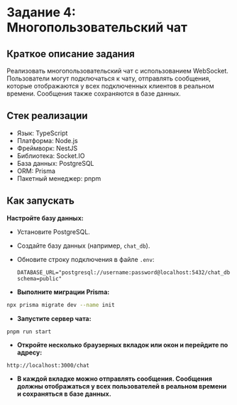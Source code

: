 # Задание 4: Многопользовательский чат

## Краткое описание задания

Реализовать многопользовательский чат с использованием WebSocket. Пользователи могут подключаться к чату, отправлять сообщения, которые отображаются у всех подключенных клиентов в реальном времени. Сообщения также сохраняются в базе данных.

## Стек реализации

- Язык: TypeScript
- Платформа: Node.js
- Фреймворк: NestJS
- Библиотека: Socket.IO
- База данных: PostgreSQL
- ORM: Prisma
- Пакетный менеджер: pnpm

## Как запускать

**Настройте базу данных:**

- Установите PostgreSQL.
- Создайте базу данных (например, `chat_db`).
- Обновите строку подключения в файле `.env`:

  ```
  DATABASE_URL="postgresql://username:password@localhost:5432/chat_db?schema=public"
  ```

- **Выполните миграции Prisma:**

```bash
npx prisma migrate dev --name init
```

- **Запустите сервер чата:**

```bash
pnpm run start
```

- **Откройте несколько браузерных вкладок или окон и перейдите по адресу:**

```
http://localhost:3000/chat
```

- **В каждой вкладке можно отправлять сообщения. Сообщения должны отображаться у всех пользователей в реальном времени и сохраняться в базе данных.**
